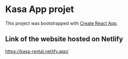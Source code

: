 # Kasa App projet 

This project was bootstrapped with [Create React App](https://github.com/facebook/create-react-app).

## Link of the website hosted on Netlify

https://kasa-rental.netlify.app/

